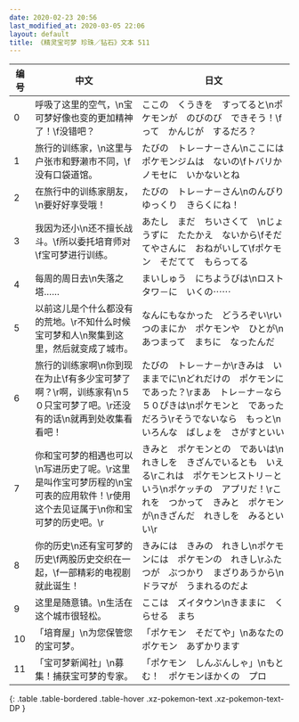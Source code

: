 ```yaml
---
date: 2020-02-23 20:56
last_modified_at: 2020-03-05 22:06
layout: default
title: 《精灵宝可梦 珍珠／钻石》文本 511
---
```

| 编号 | 中文 | 日文 |
| ---- | ---- | ---- |
| 0 | 呼吸了这里的空气，\n宝可梦好像也变的更加精神了！\f没错吧？ | ここの　くうきを　すってると\nポケモンが　のびのび　できそう！\fって　かんじが　するだろ？ |
| 1 | 旅行的训练家，\n这里与户张市和野濑市不同，\f没有口袋道馆。 | たびの　トレ－ナ－さん\nここには　ポケモンジムは　ないの\fトバリか　ノモセに　いかないとね |
| 2 | 在旅行中的训练家朋友，\n要好好享受哦！ | たびの　トレ－ナ－さん\nのんびり　ゆっくり　きらくにね！ |
| 3 | 我因为还小\n还不擅长战斗。\f所以委托培育师对\f宝可梦进行训练。 | あたし　まだ　ちいさくて　\nじょうずに　たたかえ　ないから\fそだてやさんに　おねがいして\fポケモン　そだてて　もらってる |
| 4 | 每周的周日去\n失落之塔…… | まいしゅう　にちようびは\nロストタワ－に　いくの⋯⋯ |
| 5 | 以前这儿是个什么都没有的荒地。\r不知什么时候宝可梦和人\n聚集到这里，然后就变成了城市。 | なんにもなかった　どうろぞい\rいつのまにか　ポケモンや　ひとが\nあつまって　まちに　なったんだ |
| 6 | 旅行的训练家啊\n你到现在为止\f有多少宝可梦了啊？\r啊，训练家有\n５０只宝可梦了吧。\r还没有的话\n就再到处收集看看吧！ | たびの　トレ－ナ－か\rきみは　いままでに\nどれだけの　ポケモンに　であった？\rまあ　トレ－ナ－なら　５０ぴきは\nポケモンと　であっただろう\rそうでないなら　もっと\nいろんな　ばしょを　さがすといい |
| 7 | 你和宝可梦的相遇也可以\n写进历史了呢。\r这里是叫作宝可梦历程的\n宝可表的应用软件！\r使用这个去见证属于\n你和宝可梦的历史吧。\r | きみと　ポケモンとの　であいは\nれきしを　きざんでいるとも　いえる\rこれは　ポケモンヒストリ－という\nポケッチの　アプリだ！\rこれを　つかって　きみと　ポケモンが\nきざんだ　れきしを　みるといい\r |
| 8 | 你的历史\n还有宝可梦的历史\f两股历史交织在一起，\f一部精彩的电视剧就此诞生！ | きみには　きみの　れきし\nポケモンには　ポケモンの　れきし\rふたつが　ぶつかり　まざりあうから\nドラマが　うまれるのだよ |
| 9 | 这里是随意镇。\n生活在这个城市很轻松。 | ここは　ズイタウン\nきままに　くらせる　まち |
| 10 | 「培育屋」\n为您保管您的宝可梦。 | 「ポケモン　そだてや」\nあなたの　ポケモン　あずかります |
| 11 | 「宝可梦新闻社」\n募集！捕获宝可梦的专家。 | 「ポケモン　しんぶんしゃ」\nもとむ！　ポケモンほかくの　プロ |
{: .table .table-bordered .table-hover .xz-pokemon-text .xz-pokemon-text-DP }